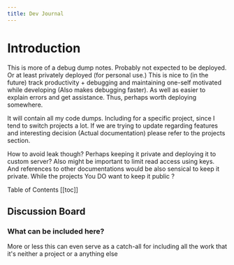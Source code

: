 ```yaml
---
title: Dev Journal
---
```


# Introduction

This is more of a debug dump notes. Probably not expected to be deployed. Or at least privately deployed (for personal use.) This is nice to (in the future) track productivity + debugging and maintaining one-self motivated while developing (Also makes debugging faster). As well as easier to explain errors and get assistance. Thus, perhaps worth deploying somewhere.

It will contain all my code dumps. Including for a specific project, since I tend to switch projects a lot. If we are trying to update regarding features and interesting decision (Actual documentation) please refer to the projects section.

How to avoid leak though? Perhaps keeping it private and deploying it to custom server? Also might be important to limit read access using keys. And references to other documentations would be also sensical to keep it private. While the projects You DO want to keep it public ? 

Table of Contents
[[toc]]



## Discussion Board

### What can be included here?

More or less this can even serve as a catch-all for including all the work that it's neither a project or a anything else













